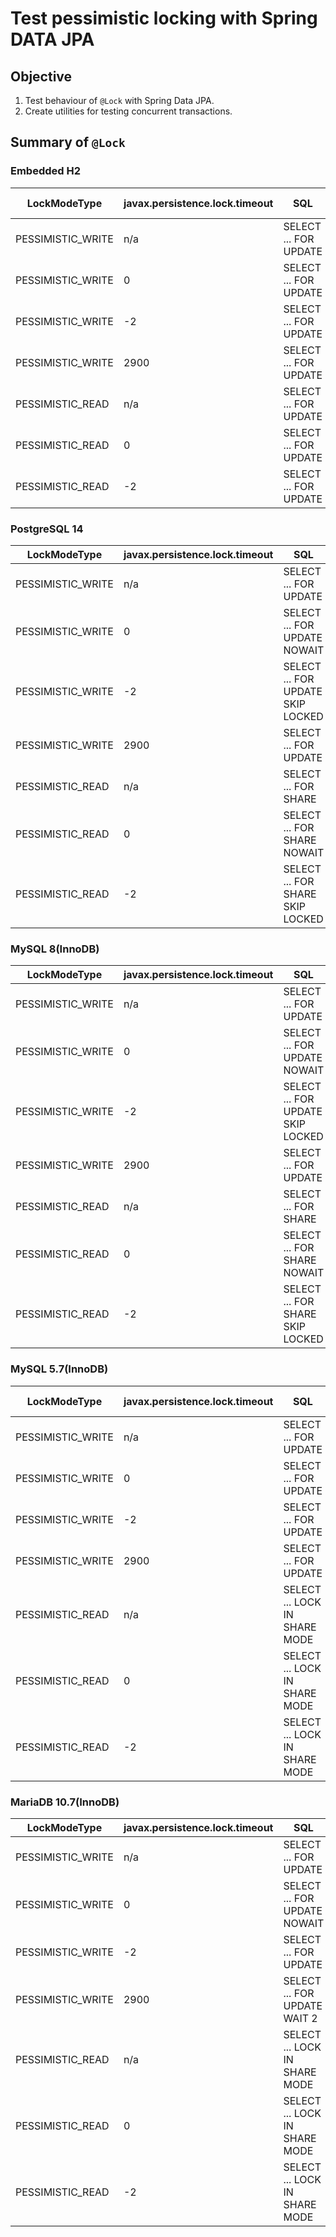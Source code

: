 Test pessimistic locking with Spring DATA JPA
============================================================

Objective
------------------------------------------------------------

1. Test behaviour of `@Lock` with Spring Data JPA.
2. Create utilities for testing concurrent transactions.


Summary of `@Lock`
------------------------------------------------------------

### Embedded H2

| LockModeType      | javax.persistence.lock.timeout | SQL                   | On conflict          |
|-------------------|--------------------------------|-----------------------|----------------------|
| PESSIMISTIC_WRITE | n/a                            | SELECT ... FOR UPDATE | timeout after 4 msec |
| PESSIMISTIC_WRITE | 0                              | SELECT ... FOR UPDATE | timeout after 4 msec |
| PESSIMISTIC_WRITE | -2                             | SELECT ... FOR UPDATE | timeout after 4 msec |
| PESSIMISTIC_WRITE | 2900                           | SELECT ... FOR UPDATE | timeout after 4 msec |
| PESSIMISTIC_READ  | n/a                            | SELECT ... FOR UPDATE | timeout after 4 msec |
| PESSIMISTIC_READ  | 0                              | SELECT ... FOR UPDATE | timeout after 4 msec |
| PESSIMISTIC_READ  | -2                             | SELECT ... FOR UPDATE | timeout after 4 msec |


### PostgreSQL 14

| LockModeType      | javax.persistence.lock.timeout | SQL                               | On conflict                              |
|-------------------|--------------------------------|-----------------------------------|------------------------------------------|
| PESSIMISTIC_WRITE | n/a                            | SELECT ... FOR UPDATE             | waits infinitely                         |
| PESSIMISTIC_WRITE | 0                              | SELECT ... FOR UPDATE NOWAIT      | fails immediately                        |
| PESSIMISTIC_WRITE | -2                             | SELECT ... FOR UPDATE SKIP LOCKED | return without locked record immediately |
| PESSIMISTIC_WRITE | 2900                           | SELECT ... FOR UPDATE             | waits infinitely                         |
| PESSIMISTIC_READ  | n/a                            | SELECT ... FOR SHARE              | waits infinitely                         |
| PESSIMISTIC_READ  | 0                              | SELECT ... FOR SHARE NOWAIT       | fails immediately                        |
| PESSIMISTIC_READ  | -2                             | SELECT ... FOR SHARE SKIP LOCKED  | return without locked record immediately |


### MySQL 8(InnoDB)

| LockModeType      | javax.persistence.lock.timeout | SQL                               | On conflict                              |
|-------------------|--------------------------------|-----------------------------------|------------------------------------------|
| PESSIMISTIC_WRITE | n/a                            | SELECT ... FOR UPDATE             | timeout after 50 seconcds                |
| PESSIMISTIC_WRITE | 0                              | SELECT ... FOR UPDATE NOWAIT      | fails immediately                        |
| PESSIMISTIC_WRITE | -2                             | SELECT ... FOR UPDATE SKIP LOCKED | return without locked record immediately |
| PESSIMISTIC_WRITE | 2900                           | SELECT ... FOR UPDATE             | timeout after 50 seconcds                |
| PESSIMISTIC_READ  | n/a                            | SELECT ... FOR SHARE              | timeout after 50 seconcds                |
| PESSIMISTIC_READ  | 0                              | SELECT ... FOR SHARE NOWAIT       | fails immediately                        |
| PESSIMISTIC_READ  | -2                             | SELECT ... FOR SHARE SKIP LOCKED  | return without locked record immediately |


### MySQL 5.7(InnoDB)

| LockModeType      | javax.persistence.lock.timeout | SQL                           | On conflict               |
|-------------------|--------------------------------|-------------------------------|---------------------------|
| PESSIMISTIC_WRITE | n/a                            | SELECT ... FOR UPDATE         | timeout after 50 seconcds |
| PESSIMISTIC_WRITE | 0                              | SELECT ... FOR UPDATE         | timeout after 50 seconcds |
| PESSIMISTIC_WRITE | -2                             | SELECT ... FOR UPDATE         | timeout after 50 seconcds |
| PESSIMISTIC_WRITE | 2900                           | SELECT ... FOR UPDATE         | timeout after 50 seconcds |
| PESSIMISTIC_READ  | n/a                            | SELECT ... LOCK IN SHARE MODE | timeout after 50 seconcds |
| PESSIMISTIC_READ  | 0                              | SELECT ... LOCK IN SHARE MODE | timeout after 50 seconcds |
| PESSIMISTIC_READ  | -2                             | SELECT ... LOCK IN SHARE MODE | timeout after 50 seconcds |


### MariaDB 10.7(InnoDB)

| LockModeType      | javax.persistence.lock.timeout | SQL                           | On conflict               |
|-------------------|--------------------------------|-------------------------------|---------------------------|
| PESSIMISTIC_WRITE | n/a                            | SELECT ... FOR UPDATE         | timeout after 50 seconcds |
| PESSIMISTIC_WRITE | 0                              | SELECT ... FOR UPDATE NOWAIT  | fails immediately         |
| PESSIMISTIC_WRITE | -2                             | SELECT ... FOR UPDATE         | timeout after 50 seconcds |
| PESSIMISTIC_WRITE | 2900                           | SELECT ... FOR UPDATE WAIT 2  | timeout after 2 seconcds  |
| PESSIMISTIC_READ  | n/a                            | SELECT ... LOCK IN SHARE MODE | timeout after 50 seconcds |
| PESSIMISTIC_READ  | 0                              | SELECT ... LOCK IN SHARE MODE | timeout after 50 seconcds |
| PESSIMISTIC_READ  | -2                             | SELECT ... LOCK IN SHARE MODE | timeout after 50 seconcds |

